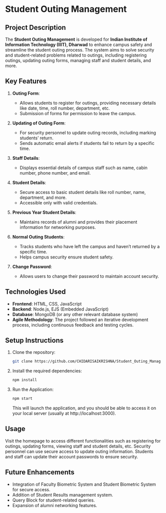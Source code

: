 # Student Outing Management 

## Project Description
The **Student Outing Management** is developed for **Indian Institute of Information Technology (IIIT), Dharwad** to enhance campus safety and streamline the student outing process. The system aims to solve security and student-related problems related to outings, including registering outings, updating outing forms, managing staff and student details, and more.

## Key Features
1. **Outing Form**: 
   - Allows students to register for outings, providing necessary details like date, time, roll number, department, etc.
   - Submission of forms for permission to leave the campus.
   
2. **Updating of Outing Form**: 
   - For security personnel to update outing records, including marking students’ return.
   - Sends automatic email alerts if students fail to return by a specific time.

3. **Staff Details**: 
   - Displays essential details of campus staff such as name, cabin number, phone number, and email.

4. **Student Details**: 
   - Secure access to basic student details like roll number, name, department, and more.
   - Accessible only with valid credentials.

5. **Previous Year Student Details**: 
   - Maintains records of alumni and provides their placement information for networking purposes.

6. **Normal Outing Students**: 
   - Tracks students who have left the campus and haven’t returned by a specific time.
   - Helps campus security ensure student safety.

7. **Change Password**: 
   - Allows users to change their password to maintain account security.

## Technologies Used
- **Frontend**: HTML, CSS, JavaScript
- **Backend**: Node.js, EJS (Embedded JavaScript)
- **Database**: MongoDB (or any other relevant database system)
- **Agile Methodology**: The project followed an iterative development process, including continuous feedback and testing cycles.

## Setup Instructions<br>
1. Clone the repository:
   ```bash
   git clone https://github.com/CHIDARISAIKRISHNA/Student_Outing_Management
2. Install the required dependencies:
   ```bash
   npm install
3. Run the Application:
   ```bash
   npm start
   ```
   This will launch the application, and you should be able to access it on your local server (usually at http://localhost:3000).
## Usage
Visit the homepage to access different functionalities such as registering for outings, updating forms, viewing staff and student details, etc.
Security personnel can use secure access to update outing information.
Students and staff can update their account passwords to ensure security.

## Future Enhancements
- Integration of Faculty Biometric System and Student Biometric System for secure access.
- Addition of Student Results management system.
- Query Block for student-related queries.
- Expansion of alumni networking features.
